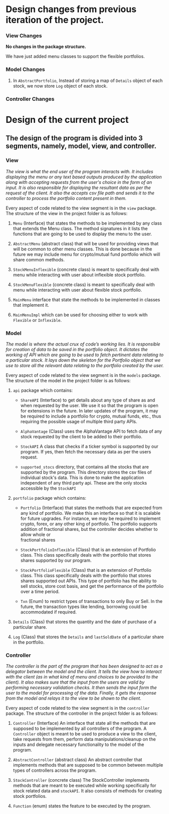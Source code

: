 # Design changes from previous iteration of the project. 

### View Changes
**No changes in the package structure.** 

We have just added menu classes to support the flexible portfolios. 


### Model Changes
1. In `AbstractPortfolio`, Instead of storing a map of `Details` object of each stock, we now store `Log` object of each stock. 



### Controller Changes


# Design of the current project


## The design of the program is divided into 3 segments, namely, model, view, and controller.

### View
*The view is what the end user of the program interacts with.
It includes displaying the menu or any text based outputs produced by the application along with
accepting requests from the user's choice in the form of an input.
It is also responsible for displaying the resultant data as per the request of the client.
It also the accepts csv file path and sends it to the controller to process the portfolio
content present in them.*

Every aspect of code related to the view segment is in the `view` package.
The structure of the view in the project folder is as follows:

1. `Menu` (Interface) that states the methods to be implemented by any class that extends
   the Menu class. The method signatures in it lists the functions that are going to be used to
   display the menu to the user.

2. `AbstractMenu` (abstract class) that will be used for providing views that will be
   common to other menu classes. This is done because in the future we may include menu for
   crypto/mutual fund portfolio which will share common methods.

3. `StockMenuInflexible` (concrete class) is meant to specifically deal with menu while interacting with
   user about inflexible stock portfolio.

4. `StockMenuFlexible` (concrete class) is meant to specifically deal with menu while interacting with
   user about flexible stock portfolio.

5. `MainMenu` interface that state the methods to be implemented in classes that implement it.

6. `MainMenuImpl` which can be used for choosing either to work with `Flexible` or `Inflexible`.


### Model
*The model is where the actual crux of code’s working lies. It is responsible for creation of
data to be saved in the portfolio object. It dictates the working of API which are going to be
used to fetch pertinent data relating to a particular stock. It lays down the skeleton for the
Portfolio object that we use to store all the relevant data relating to the portfolio created
by the user.*

Every aspect of code related to the view segment is in the `models` package.
The structure of the model in the project folder is as follows:

1. `api` package which contains:
   - `ShareAPI` (Interface) to get details about any type of share as and when requested by the
     user. We use it so that the program is open for extensions in the future. In later updates
     of the program, it may be required to include a portfolio for crypto, mutual funds, etc.,
     thus requiring the possible usage of multiple third party APIs.

   - `AlphaVantage` (Class) uses the AlphaVantage API to fetch data of any stock requested by
     the client to be added to their portfolio.

   - `StockAPI` A class that checks if a ticker symbol is supported by our program.
     If yes, then fetch the necessary data as per the users request.

   - `supported_stocs` directory, that contains all the stocks that are supported by the program.
     This directory stores the csv files of individual stock's data. This is done to make the
     application independent of any third party api. These are the only stocks accessible by the `StockAPI`

2. `portfolio` package which contains:
   - `Portfolio` (Interface) that states the methods that are expected from any kind of portfolio.
     We make this an interface so that it is scalable for future upgrades. For instance, we may be
     required to implement crypto, forex, or any other king of portfolio. The portfolio supports 
     addition of fractional shares, but the controller decides whether to allow whole or  
     fractional shares

   - `StockPortfolioInflexible` (Class) that is an extension of Portfolio class. This class specifically
     deals with the portfolio that stores shares supported by our program. 

   - `StockPortfolioFlexible` (Class) that is an extension of Portfolio class. This class specifically
     deals with the portfolio that stores shares supported out APIs. This type of portfolio has the ability to sell stocks, store cost basis,
     and get the performance of the portfolio over a time period. 

   - `Txn` (Enum)  to restrict types of transactions to only Buy or Sell. In the future, the transaction types like
     lending, borrowing could be accommodated if required.

3. `Details` (Class) that stores the quantity and the date of purchase of a particular share.

4. `Log` (Class) that stores the `Details` and `lastSoldDate` of a particular share in the portfolio.

### Controller

*The controller is the part of the program that has been designed to act as a delegator
between the model and the client. It tells the view how to interact with the client (as in
what kind of menu and choices to be provided to the client). It also makes sure that the
input from the users are valid by performing necessary validation checks. It then sends the
input form the user to the model for processing of the data. Finally, it gets the response from the
model and relays it to the view to be shown to the client.*


Every aspect of code related to the view segment is in the `controller` package.
The structure of the controller in the project folder is as follows:

1. `Controller` (Interface) An interface that state all the methods that are supposed to be
   implemented by all controllers of the program. A `Controller` object is meant to be
   used to produce a view to the client, take requests from them, perform data manipulations/cleanup
   on the inputs and delegate necessary functionality to the model of the program.

2. `AbstractController` (abstract class) An abstract controller that implements methods that
   are supposed to be common between multiple types of controllers across the program.

3. `StockController` (concrete class) The StockController implements methods that are meant to
   be executed while working specifically for stock related data and `stockAPI`. It also consists of
   methods for creating stock portfolios.

4. `Function` (enum) states the feature to be executed by the program.



